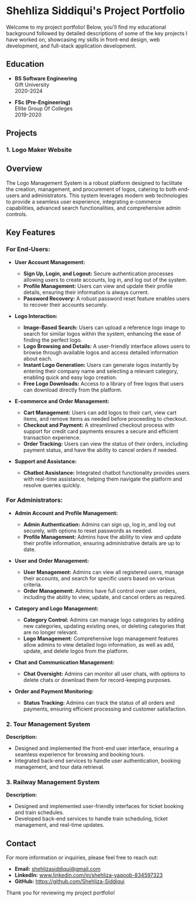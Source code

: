 # Shehliza Siddiqui's Project Portfolio

Welcome to my project portfolio! Below, you'll find my educational background followed by detailed descriptions of some of the key projects I have worked on, showcasing my skills in front-end design, web development, and full-stack application development.

## Education

- **BS Software Engineering**  
  Gift University  
  2020-2024

- **FSc (Pre-Engineering)**  
  Ellite Group Of Colleges  
  2019-2020

## Projects

### 1. Logo Maker Website

## Overview
The Logo Management System is a robust platform designed to facilitate the creation, management, and procurement of logos, catering to both end-users and administrators. This system leverages modern web technologies to provide a seamless user experience, integrating e-commerce capabilities, advanced search functionalities, and comprehensive admin controls.

## Key Features

### For End-Users:

- **User Account Management:**
  - **Sign Up, Login, and Logout:** Secure authentication processes allowing users to create accounts, log in, and log out of the system.
  - **Profile Management:** Users can view and update their profile details, ensuring their information is always current.
  - **Password Recovery:** A robust password reset feature enables users to recover their accounts securely.

- **Logo Interaction:**
  - **Image-Based Search:** Users can upload a reference logo image to search for similar logos within the system, enhancing the ease of finding the perfect logo.
  - **Logo Browsing and Details:** A user-friendly interface allows users to browse through available logos and access detailed information about each.
  - **Instant Logo Generation:** Users can generate logos instantly by entering their company name and selecting a relevant category, enabling quick and easy logo creation.
  - **Free Logo Downloads:** Access to a library of free logos that users can download directly from the platform.

- **E-commerce and Order Management:**
  - **Cart Management:** Users can add logos to their cart, view cart items, and remove items as needed before proceeding to checkout.
  - **Checkout and Payment:** A streamlined checkout process with support for credit card payments ensures a secure and efficient transaction experience.
  - **Order Tracking:** Users can view the status of their orders, including payment status, and have the ability to cancel orders if needed.

- **Support and Assistance:**
  - **Chatbot Assistance:** Integrated chatbot functionality provides users with real-time assistance, helping them navigate the platform and resolve queries quickly.

### For Administrators:

- **Admin Account and Profile Management:**
  - **Admin Authentication:** Admins can sign up, log in, and log out securely, with options to reset passwords as needed.
  - **Profile Management:** Admins have the ability to view and update their profile information, ensuring administrative details are up to date.

- **User and Order Management:**
  - **User Management:** Admins can view all registered users, manage their accounts, and search for specific users based on various criteria.
  - **Order Management:** Admins have full control over user orders, including the ability to view, update, and cancel orders as required.

- **Category and Logo Management:**
  - **Category Control:** Admins can manage logo categories by adding new categories, updating existing ones, or deleting categories that are no longer relevant.
  - **Logo Management:** Comprehensive logo management features allow admins to view detailed logo information, as well as add, update, and delete logos from the platform.

- **Chat and Communication Management:**
  - **Chat Oversight:** Admins can monitor all user chats, with options to delete chats or download them for record-keeping purposes.

- **Order and Payment Monitoring:**
  - **Status Tracking:** Admins can track the status of all orders and payments, ensuring efficient processing and customer satisfaction.


### 2. Tour Management System

**Description:**
- Designed and implemented the front-end user interface, ensuring a seamless experience for browsing and booking tours.
- Integrated back-end services to handle user authentication, booking management, and tour data retrieval.

### 3. Railway Management System

**Description:**
- Designed and implemented user-friendly interfaces for ticket booking and train schedules.
- Developed back-end services to handle train scheduling, ticket management, and real-time updates.

## Contact

For more information or inquiries, please feel free to reach out:

- **Email:** shehlizasiddiqui@gmail.com 
- **LinkedIn:** www.linkedin.com/in/shehliza-yaqoob-834597323
- **GitHub:** https://github.com/Shehliza-Siddiqui

Thank you for reviewing my project portfolio!
